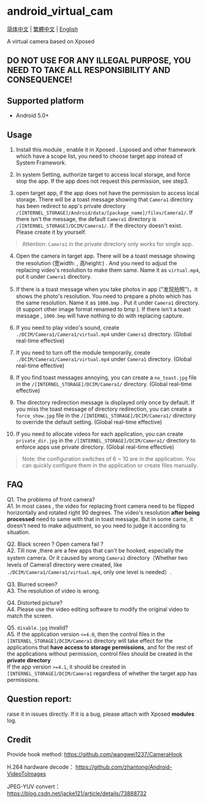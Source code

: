 # android_virtual_cam

[简体中文](./README.md) | [繁體中文](./README_tc.md) | [English](./README_en.md)

A virtual camera based on Xposed

## DO NOT USE FOR ANY ILLEGAL PURPOSE, YOU NEED TO TAKE ALL RESPONSIBILITY AND CONSEQUENCE!

## Supported platform

- Android 5.0+

## Usage

1. Install this module , enable it in Xposed . Lsposed and other framework which have a scope list, you need to choose target app instead of System Framework.

2. In system Setting, authorize target to access local storage, and force stop the app. If the app does not request this permission, see step3.

3. open target app, if the app does not have the permission to access local storage. There will be a toast message showing that `Camera1` directory has been redirect to app's private directory `/[INTERNEL_STORAGE]/Android/data/[package_name]/files/Camera1/`. If there isn't the message, the default `Camera1` directory is `/[INTERNEL_STORAGE]/DCIM/Camera1/`. If the directory doesn't exist. Please create it by yourself.

> Attention: `Camera1` in the private directory only works for single app.

4. Open the camera in target app. There will be a toast message showing the resolution (宽width: , 高height:) . And you need to adjust the replacing video's resolution to make them same. Name it as `virtual.mp4`, put it under `Camera1` directory.

5. If there is a toast message when you take photos in app ("发现拍照")，it shows the photo's resolution. You need to prepare a photo which has the same resolution. Name it as `1000.bmp` . Put it under `Camera1` directory. (it support other image format renamed to bmp ). If there isn't a toast message , `1000.bmp` will have nothing to do with replacing capture.

6. If you need to play video's sound, create `./DCIM/Camera1/Camera1/virtual.mp4` under `Camera1` directory. (Global real-time effective)

7. If you need to turn off the module temporarily, create `./DCIM/Camera1/Camera1/virtual.mp4` under `Camera1` directory. (Global real-time effective)

8. If you find toast messages annoying, you can create a `no_toast.jpg` file in the `/[INTERNEL_STORAGE]/DCIM/Camera1/` directory. (Global real-time effective)

9. The directory redirection message is displayed only once by default. If you miss the toast message of directory redirection, you can create a `force_show.jpg` file in the `/[INTERNEL_STORAGE]/DCIM/Camera1/` directory to override the default setting. (Global real-time effective)

10. If you need to allocate videos for each application, you can create `private_dir.jpg` in the `/[INTERNEL_STORAGE]/DCIM/Camera1/` directory to enforce apps use private directory. (Global real-time effective)

> Note: the configuration switches of 6 ~ 10 are in the application. You can quickly configure them in the application or create files manually.

## FAQ

Q1. The problems of front camera?  
A1. In most cases , the video for replacing front camera need to be flipped horizontally and rotated right 90 degrees. The video's resolution **after being processed** need to same with that in toast message.  But in some came, it doesn't need to make adjustment, so you need to judge it according to situation.

Q2. Black screen ? Open camera fail ?  
A2. Till now ,there are a few apps that can't be hooked, especially the system camera. Or it caused by wrong `Camera1` directory（Whether two levels of Camera1 directory were created, like `./DCIM/Camera1/Camera1/virtual.mp4`, only one level is needed）.

Q3. Blurred screen?  
A3. The resolution of video is wrong.

Q4. Distorted picture?  
A4. Please use the video editing software to modify the original video to match the screen.

Q5. `disable.jpg` invalid?  
A5. If the application version `<=4.0`, then the control files in the `[INTERNEL_STORAGE]/DCIM/Camera1` directory will take effect for the applications that **have access to storage permissions**, and for the rest of the applications without permission, control files should be created in the **private directory**  
If the app version `>=4.1`, it should be created in `[INTERNEL_STORAGE]/DCIM/Camera1` regardless of whether the target app has permissions.

## Question report:

raise it in issues directly. If it is a bug, please attach with Xposed **modules** log.

## Credit

Provide hook method: https://github.com/wangwei1237/CameraHook

H.264 hardware decode： https://github.com/zhantong/Android-VideoToImages

JPEG-YUV convert： https://blog.csdn.net/jacke121/article/details/73888732  
